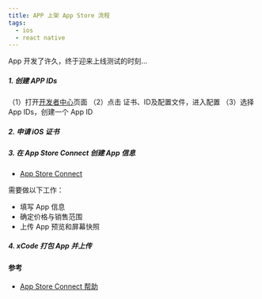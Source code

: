 ```yaml
---
title: APP 上架 App Store 流程
tags:
  - ios
  - react native
---
```


App 开发了许久，终于迎来上线测试的时刻...

<!-- more -->

##### 1. 创建 APP IDs

（1）打开[开发者中心](https://developer.apple.com/account)页面
（2）点击 证书、ID及配置文件，进入配置
（3）选择 App IDs，创建一个 App ID

##### 2. 申请 iOS 证书

##### 3. 在 App Store Connect 创建 App 信息

- [App Store Connect](https://appstoreconnect.apple.com/)

需要做以下工作：
- 填写 App 信息
- 确定价格与销售范围
- 上传 App 预览和屏幕快照

##### 4. xCode 打包 App 并上传



#### 参考

- [App Store Connect 帮助](https://help.apple.com/app-store-connect/)